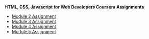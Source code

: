 **HTML, CSS, Javascript for Web Developers Coursera Assignments**

- [Module 2 Assignment](https://bigsub97.github.io/coursera-test/module2-solution)
- [Module 3 Assignment](https://bigsub97.github.io/coursera-test/module3-solution)
- [Module 4 Assignment](https://bigsub97.github.io/coursera-test/module4-solution)
- [Module 5 Assignment](https://bigsub97.github.io/coursera-test/module5-solution)
